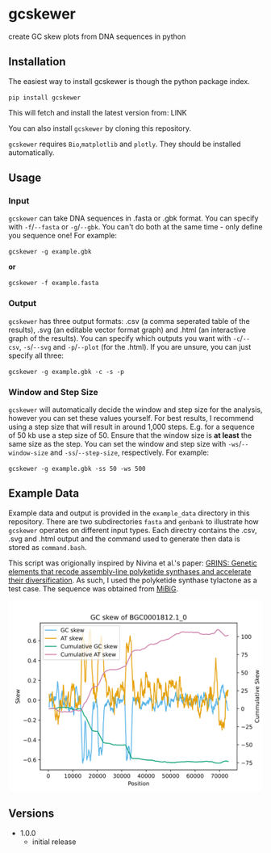 # gcskewer
create GC skew plots from DNA sequences in python

## Installation
The easiest way to install gcskewer is though the python package index.

`pip install gcskewer`

This will fetch and install the latest version from: LINK

You can also install `gcskewer` by cloning this repository.

`gcskewer` requires `Bio`,`matplotlib` and `plotly`. They should be installed automatically.


## Usage
### Input
`gcskewer` can take DNA sequences in .fasta or .gbk format. You can specify with `-f`/`--fasta` or `-g`/`--gbk`. You can't do both at the same time - only define you sequence one! For example:

`gcskewer -g example.gbk`

**or**

`gcskewer -f example.fasta`

### Output
`gcskewer` has three output formats: .csv (a comma seperated table of the results), .svg (an editable vector format graph) and .html (an interactive graph of the results). You can specify which outputs you want with `-c`/`--csv`, `-s`/`--svg` and `-p`/`--plot` (for the .html). If you are unsure, you can just specify all three:

`gcskewer -g example.gbk -c -s -p`

### Window and Step Size
`gcskewer` will automatically decide the window and step size for the analysis, however you can set these values yourself. For best results, I recommend using a step size that will result in around 1,000 steps. E.g. for a sequence of 50 kb use a step size of 50. Ensure that the window size is **at least** the same size as the step. You can set the window and step size with `-ws`/`--window-size` and `-ss`/`--step-size`, respectively. For example:

`gcskewer -g example.gbk -ss 50 -ws 500`

## Example Data
Example data and output is provided in the `example_data` directory in this repository. There are two subdirectories `fasta` and `genbank` to illustrate how `gcskewer` operates on different input types. Each directry contains the .csv, .svg and .html output and the command used to generate then data is stored as `command.bash`.

This script was origionally inspired by Nivina et al.'s paper: [GRINS: Genetic elements that recode assembly-line polyketide synthases and accelerate their diversification](https://www.pnas.org/doi/10.1073/pnas.2100751118). As such, I used the polyketide synthase tylactone as a test case. The sequence was obtained from [MiBiG](https://mibig.secondarymetabolites.org/repository/BGC0001812/index.html#r1c1).

![gcskewer example output SVG](https://github.com/drboothtj/gcskewer/blob/main/example_data/gbk/BGC0001812.1_0.svg)

## Versions
- 1.0.0
  - initial release
